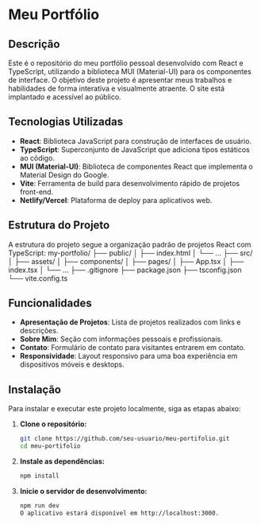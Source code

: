 # Meu Portfólio

## Descrição

Este é o repositório do meu portfólio pessoal desenvolvido com React e TypeScript, utilizando a biblioteca MUI (Material-UI) para os componentes de interface. O objetivo deste projeto é apresentar meus trabalhos e habilidades de forma interativa e visualmente atraente. O site está implantado e acessível ao público.

## Tecnologias Utilizadas

- **React**: Biblioteca JavaScript para construção de interfaces de usuário.
- **TypeScript**: Superconjunto de JavaScript que adiciona tipos estáticos ao código.
- **MUI (Material-UI)**: Biblioteca de componentes React que implementa o Material Design do Google.
- **Vite**: Ferramenta de build para desenvolvimento rápido de projetos front-end.
- **Netlify/Vercel**: Plataforma de deploy para aplicativos web.

## Estrutura do Projeto

A estrutura do projeto segue a organização padrão de projetos React com TypeScript:
my-portfolio/
├── public/
│ ├── index.html
│ └── ...
├── src/
│ ├── assets/
│ ├── components/
│ ├── pages/
│ ├── App.tsx
│ ├── index.tsx
│ └── ...
├── .gitignore
├── package.json
├── tsconfig.json
└── vite.config.ts

## Funcionalidades

- **Apresentação de Projetos**: Lista de projetos realizados com links e descrições.
- **Sobre Mim**: Seção com informações pessoais e profissionais.
- **Contato**: Formulário de contato para visitantes entrarem em contato.
- **Responsividade**: Layout responsivo para uma boa experiência em dispositivos móveis e desktops.

## Instalação

Para instalar e executar este projeto localmente, siga as etapas abaixo:

1. **Clone o repositório:**

   ```bash
   git clone https://github.com/seu-usuario/meu-portifolio.git
   cd meu-portifolio

2. **Instale as dependências:**
   ```bash
   npm install

3. **Inicie o servidor de desenvolvimento:**

      ```bash
   npm run dev
      O aplicativo estará disponível em http://localhost:3000.




